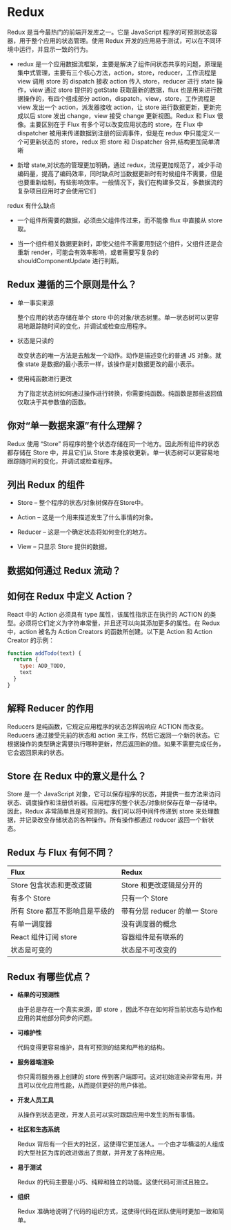 # Redux

Redux 是当今最热门的前端开发库之一。它是 JavaScript 程序的可预测状态容器，用于整个应用的状态管理。使用 Redux 开发的应用易于测试，可以在不同环境中运行，并显示一致的行为。

* redux 是一个应用数据流框架，主要是解决了组件间状态共享的问题，原理是集中式管理，主要有三个核心方法，action，store，reducer，工作流程是 view 调用 store 的 dispatch 接收 action 传入 store，reducer 进行 state 操作，view 通过 store 提供的 getState 获取最新的数据，flux 也是用来进行数据操作的，有四个组成部分 action，dispatch，view，store，工作流程是 view 发出一个 action，派发器接收 action，让 store 进行数据更新，更新完成以后 store 发出 change，view 接受 change 更新视图。Redux 和 Flux 很像。主要区别在于 Flux 有多个可以改变应用状态的 store，在 Flux 中 dispatcher 被用来传递数据到注册的回调事件，但是在 redux 中只能定义一个可更新状态的 store，redux 把 store 和 Dispatcher 合并,结构更加简单清晰

* 新增 state,对状态的管理更加明确，通过 redux，流程更加规范了，减少手动编码量，提高了编码效率，同时缺点时当数据更新时有时候组件不需要，但是也要重新绘制，有些影响效率。一般情况下，我们在构建多交互，多数据流的复杂项目应用时才会使用它们

redux 有什么缺点

* 一个组件所需要的数据，必须由父组件传过来，而不能像 flux 中直接从 store 取。

* 当一个组件相关数据更新时，即使父组件不需要用到这个组件，父组件还是会重新 render，可能会有效率影响，或者需要写复杂的 shouldComponentUpdate 进行判断。

## Redux 遵循的三个原则是什么？

* 单一事实来源

  整个应用的状态存储在单个 store 中的对象/状态树里。单一状态树可以更容易地跟踪随时间的变化，并调试或检查应用程序。

* 状态是只读的

  改变状态的唯一方法是去触发一个动作。动作是描述变化的普通 JS 对象。就像 state 是数据的最小表示一样，该操作是对数据更改的最小表示。

* 使用纯函数进行更改

  为了指定状态树如何通过操作进行转换，你需要纯函数。纯函数是那些返回值仅取决于其参数值的函数。

## 你对“单一数据来源”有什么理解？

Redux 使用 “Store” 将程序的整个状态存储在同一个地方。因此所有组件的状态都存储在 Store 中，并且它们从 Store 本身接收更新。单一状态树可以更容易地跟踪随时间的变化，并调试或检查程序。

## 列出 Redux 的组件

* Store – 整个程序的状态/对象树保存在Store中。

* Action – 这是一个用来描述发生了什么事情的对象。

* Reducer – 这是一个确定状态将如何变化的地方。

* View – 只显示 Store 提供的数据。

## 数据如何通过 Redux 流动？

## 如何在 Redux 中定义 Action？

React 中的 Action 必须具有 type 属性，该属性指示正在执行的 ACTION 的类型。必须将它们定义为字符串常量，并且还可以向其添加更多的属性。在 Redux 中，action 被名为 Action Creators 的函数所创建。以下是 Action 和 Action Creator 的示例：

```js
function addTodo(text) {
  return {
    type: ADD_TODO,
    text
  }
}
```

## 解释 Reducer 的作用

Reducers 是纯函数，它规定应用程序的状态怎样因响应 ACTION 而改变。Reducers 通过接受先前的状态和 action 来工作，然后它返回一个新的状态。它根据操作的类型确定需要执行哪种更新，然后返回新的值。如果不需要完成任务，它会返回原来的状态。

## Store 在 Redux 中的意义是什么？

Store 是一个 JavaScript 对象，它可以保存程序的状态，并提供一些方法来访问状态、调度操作和注册侦听器。应用程序的整个状态/对象树保存在单一存储中。因此，Redux 非常简单且是可预测的。我们可以将中间件传递到 store 来处理数据，并记录改变存储状态的各种操作。所有操作都通过 reducer 返回一个新状态。

## Redux 与 Flux 有何不同？

| Flux | Redux |
| :--- | :--- |
| Store 包含状态和更改逻辑 | Store 和更改逻辑是分开的 |
| 有多个 Store | 只有一个 Store |
| 所有 Store 都互不影响且是平级的 | 带有分层 reducer 的单一 Store |
| 有单一调度器 | 没有调度器的概念 |
| React 组件订阅 store | 容器组件是有联系的 |
| 状态是可变的 | 状态是不可改变的 |

## Redux 有哪些优点？

* **结果的可预测性**

  由于总是存在一个真实来源，即 store ，因此不存在如何将当前状态与动作和应用的其他部分同步的问题。

* **可维护性**

  代码变得更容易维护，具有可预测的结果和严格的结构。

* **服务器端渲染**

  你只需将服务器上创建的 store 传到客户端即可。这对初始渲染非常有用，并且可以优化应用性能，从而提供更好的用户体验。

* **开发人员工具**

  从操作到状态更改，开发人员可以实时跟踪应用中发生的所有事情。

* **社区和生态系统**

  Redux 背后有一个巨大的社区，这使得它更加迷人。一个由才华横溢的人组成的大型社区为库的改进做出了贡献，并开发了各种应用。

* **易于测试**

  Redux 的代码主要是小巧、纯粹和独立的功能。这使代码可测试且独立。

* **组织**

  Redux 准确地说明了代码的组织方式，这使得代码在团队使用时更加一致和简单。
